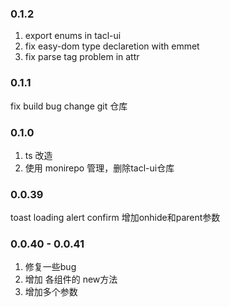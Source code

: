 <!--
 * @Author: chenzhongsheng
 * @Date: 2023-02-14 23:50:21
 * @Description: Coding something
-->
### 0.1.2

1. export enums in tacl-ui
2. fix easy-dom type declaretion with emmet
3. fix parse tag problem in attr

### 0.1.1

fix build bug
change git 仓库

### 0.1.0

1. ts 改造
2. 使用 monirepo 管理，删除tacl-ui仓库

### 0.0.39

toast loading alert confirm 增加onhide和parent参数

### 0.0.40 - 0.0.41

1. 修复一些bug
2. 增加 各组件的 new方法
3. 增加多个参数